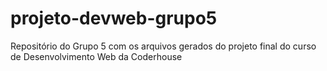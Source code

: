 # projeto-devweb-grupo5
Repositório do Grupo 5 com os arquivos gerados do projeto final do curso de Desenvolvimento Web da Coderhouse
